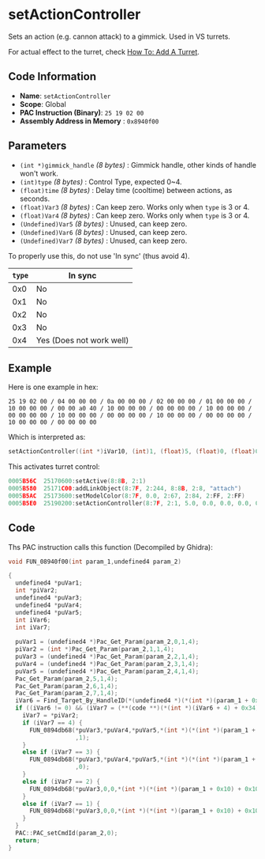 # setActionController

Sets an action (e.g. cannon attack) to a gimmick. Used in VS turrets.

For actual effect to the turret, check [How To: Add A Turret](./guide/how-to-add-a-turret.md).

## Code Information

- **Name**: `setActionController`
- **Scope**: Global
- **PAC Instruction (Binary)**: `25 19 02 00`
- **Assembly Address in Memory** : `0x8940f00`

## Parameters

- `(int *)gimmick_handle` *(8 bytes)* : Gimmick handle, other kinds of handle won't work.
- `(int)type` *(8 bytes)* : Control Type, expected 0~4.
- `(float)time` *(8 bytes)* : Delay time (cooltime) between actions, as seconds.
- `(float)Var3` *(8 bytes)* : Can keep zero. Works only when `type` is 3 or 4.
- `(float)Var4` *(8 bytes)* : Can keep zero. Works only when `type` is 3 or 4.
- `(Undefined)Var5` *(8 bytes)* : Unused, can keep zero.
- `(Undefined)Var6` *(8 bytes)* : Unused, can keep zero.
- `(Undefined)Var7` *(8 bytes)* : Unused, can keep zero.

To properly use this, do not use 'In sync' (thus avoid 4).

|`type`|In sync|
|---|---|
|0x0|No|
|0x1|No|
|0x2|No|
|0x3|No|
|0x4|Yes (Does not work well)|

## Example

Here is one example in hex:

```25 19 02 00 / 04 00 00 00 / 0a 00 00 00 / 02 00 00 00 / 01 00 00 00 / 10 00 00 00 / 00 00 a0 40 / 10 00 00 00 / 00 00 00 00 / 10 00 00 00 / 00 00 00 00 / 10 00 00 00 / 00 00 00 00 / 10 00 00 00 / 00 00 00 00 / 10 00 00 00 / 00 00 00 00```

Which is interpreted as:

```c
setActionController((int *)iVar10, (int)1, (float)5, (float)0, (float)0, (float)0, (float)0, (float)0)
```

This activates turret control:

```c
0005B56C  25170600:setActive(8:8B, 2:1)
0005B580  25171C00:addLinkObject(8:7F, 2:244, 8:8B, 2:8, "attach")
0005B5AC  25173600:setModelColor(8:7F, 0.0, 2:67, 2:84, 2:FF, 2:FF)
0005B5E0  25190200:setActionController(8:7F, 2:1, 5.0, 0.0, 0.0, 0.0, 0.0, 0.0)
```

## Code

Ths PAC instruction calls this function (Decompiled by Ghidra):

```c
void FUN_08940f00(int param_1,undefined4 param_2)

{
  undefined4 *puVar1;
  int *piVar2;
  undefined4 *puVar3;
  undefined4 *puVar4;
  undefined4 *puVar5;
  int iVar6;
  int iVar7;
  
  puVar1 = (undefined4 *)Pac_Get_Param(param_2,0,1,4);
  piVar2 = (int *)Pac_Get_Param(param_2,1,1,4);
  puVar3 = (undefined4 *)Pac_Get_Param(param_2,2,1,4);
  puVar4 = (undefined4 *)Pac_Get_Param(param_2,3,1,4);
  puVar5 = (undefined4 *)Pac_Get_Param(param_2,4,1,4);
  Pac_Get_Param(param_2,5,1,4);
  Pac_Get_Param(param_2,6,1,4);
  Pac_Get_Param(param_2,7,1,4);
  iVar6 = Find_Target_By_HandleID(*(undefined4 *)(*(int *)(param_1 + 0x10) + 0xe8),*puVar1,1);
  if ((iVar6 != 0) && (iVar7 = (**(code **)(*(int *)(iVar6 + 4) + 0x34))(iVar6), iVar7 == 10)) {
    iVar7 = *piVar2;
    if (iVar7 == 4) {
      FUN_0894db68(*puVar3,*puVar4,*puVar5,*(int *)(*(int *)(param_1 + 0x10) + 0x108) + 0x16a4,iVar6
                   ,1);
    }
    else if (iVar7 == 3) {
      FUN_0894db68(*puVar3,*puVar4,*puVar5,*(int *)(*(int *)(param_1 + 0x10) + 0x108) + 0x16a4,iVar6
                   ,0);
    }
    else if (iVar7 == 2) {
      FUN_0894db68(*puVar3,0,0,*(int *)(*(int *)(param_1 + 0x10) + 0x108) + 0x16a4,iVar6,0);
    }
    else if (iVar7 == 1) {
      FUN_0894db68(*puVar3,0,0,*(int *)(*(int *)(param_1 + 0x10) + 0x108) + 0x16a4,iVar6,0);
    }
  }
  PAC::PAC_setCmdId(param_2,0);
  return;
}
```

